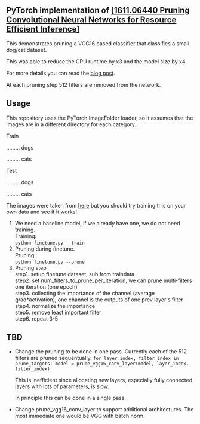 ## PyTorch implementation of  [\[1611.06440 Pruning Convolutional Neural Networks for Resource Efficient Inference\]](https://arxiv.org/abs/1611.06440) ##

This demonstrates pruning a VGG16 based classifier that classifies a small dog/cat dataset.


This was able to reduce the CPU runtime by x3 and the model size by x4.

For more details you can read the [blog post](https://jacobgil.github.io/deeplearning/pruning-deep-learning).

At each pruning step 512 filters are removed from the network.


Usage
-----

This repository uses the PyTorch ImageFolder loader, so it assumes that the images are in a different directory for each category.

Train

......... dogs

......... cats


Test


......... dogs

......... cats


The images were taken from [here](https://www.kaggle.com/c/dogs-vs-cats) but you should try training this on your own data and see if it works!  
1. We need a baseline model, if we already have one, we do not need training.  
Training:  
`python finetune.py --train`  
2. Pruning during finetune.  
Pruning:  
`python finetune.py --prune`
3. Pruning step  
  step1. setup finetune dataset, sub from traindata  
  step2. set num_filters_to_prune_per_iteration, we can prune multi-filters one iteration (one epoch)  
  step3. collecting the importance of the channel (average grad*activation), one channel is the outputs of one prev layer's filter  
  step4. normalize the importance  
  step5. remove least important filter  
  step6. repeat 3-5   

TBD
---

 - Change the pruning to be done in one pass. Currently each of the 512 filters are pruned sequentually. 
	`
	for layer_index, filter_index in prune_targets:
			model = prune_vgg16_conv_layer(model, layer_index, filter_index)
		`


 	This is inefficient since allocating new layers, especially fully connected layers with lots of parameters, is slow.
	
	In principle this can be done in a single pass.



 - Change prune_vgg16_conv_layer to support additional architectures.
 	The most immediate one would be VGG with batch norm.

